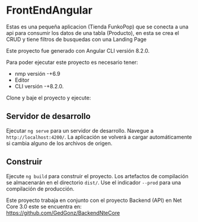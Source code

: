 # FrontEndAngular

Estas es una pequeña aplicacion (Tienda FunkoPop) que se conecta a una api para consumir los datos de una tabla (Producto), en esta se crea el CRUD y tiene filtros de busquedas con una Landing Page

Este proyecto fue generado con Angular CLI versión 8.2.0.

Para poder ejecutar este proyecto es necesario tener:

+ nmp versión -+6.9 <br>
+ Editor <br>
+ CLI versión -+8.2.0.<br>

Clone y baje el proyecto y ejecute:

## Servidor de desarrollo

Ejecutar `ng serve` para un servidor de desarrollo. Navegue a `http://localhost:4200/`. La aplicación se volverá a cargar automáticamente si cambia alguno de los archivos de origen.

## Construir

Ejecute `ng build` para construir el proyecto. Los artefactos de compilación se almacenarán en el directorio `dist/`. Use el indicador `--prod` para una compilación de producción.

Este proyecto trabaja en conjunto con el proyecto Backend (API) en Net Core 3.0 este se encuentra en: https://github.com/GedGonz/BackendNteCore
